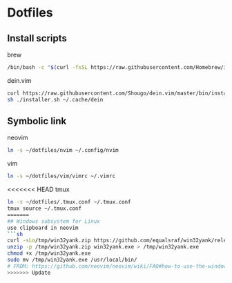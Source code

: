 # Dotfiles

## Install scripts
brew
```sh
/bin/bash -c "$(curl -fsSL https://raw.githubusercontent.com/Homebrew/install/HEAD/install.sh)"
```

dein.vim
```sh
curl https://raw.githubusercontent.com/Shougo/dein.vim/master/bin/installer.sh > installer.sh
sh ./installer.sh ~/.cache/dein
```

## Symbolic link
neovim
```sh
ln -s ~/dotfiles/nvim ~/.config/nvim
```

vim
```sh
ln -s ~/dotfiles/vim/vimrc ~/.vimrc
```

<<<<<<< HEAD
tmux
```sh
ln -s ~/dotfiles/.tmux.conf ~/.tmux.conf
tmux source ~/.tmux.conf
=======
## Windows subsystem for Linux
use clipboard in neovim
```sh
curl -sLo/tmp/win32yank.zip https://github.com/equalsraf/win32yank/releases/download/v0.0.4/win32yank-x64.zip
unzip -p /tmp/win32yank.zip win32yank.exe > /tmp/win32yank.exe
chmod +x /tmp/win32yank.exe
sudo mv /tmp/win32yank.exe /usr/local/bin/
# FROM: https://github.com/neovim/neovim/wiki/FAQ#how-to-use-the-windows-clipboard-from-wsl
>>>>>>> Update
```
